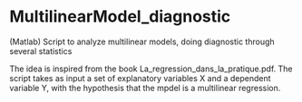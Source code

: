 # MultilinearModel_diagnostic
(Matlab) Script to analyze multilinear models, doing diagnostic through several statistics

The idea is inspired from the book La_regression_dans_la_pratique.pdf. 
The script takes as input a set of explanatory variables X and a dependent variable Y, with the hypothesis that the mpdel is a multilinear regression.
